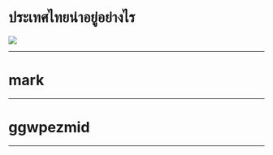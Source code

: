 # ประเทศไทยน่าอยู่อย่างไร
![](https://obs.line-scdn.net/0hAgqZpqHDHkhMIzGUfRdhH3Z1HSd_Tw1LKBVPSxBNQHxpQAocIkJTJm9zSX01R1kWIhBXKGoqBXlmRF8ZckFT/w644)


---

# mark

---
# ggwpezmid
---


